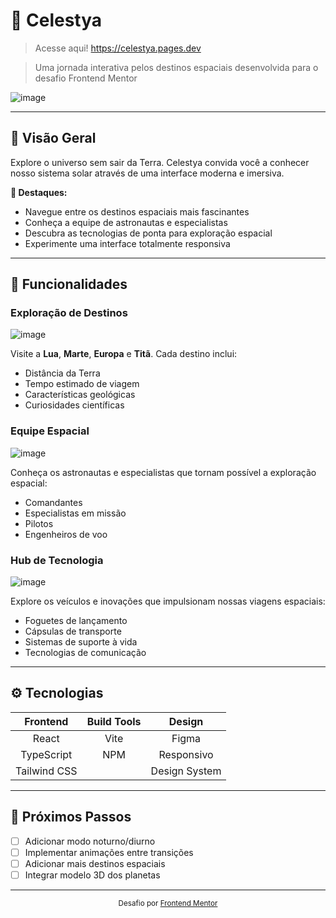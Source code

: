 # 🌌 Celestya

> Acesse aqui!
https://celestya.pages.dev

> Uma jornada interativa pelos destinos espaciais desenvolvida para o desafio Frontend Mentor

![image](https://github.com/user-attachments/assets/60da6357-6837-442c-bec0-86a332c7ecdc)

---

## 💫 Visão Geral

Explore o universo sem sair da Terra. Celestya convida você a conhecer nosso sistema solar através de uma interface moderna e imersiva.

**🌠 Destaques:**
* Navegue entre os destinos espaciais mais fascinantes
* Conheça a equipe de astronautas e especialistas
* Descubra as tecnologias de ponta para exploração espacial
* Experimente uma interface totalmente responsiva

---

## 🚀 Funcionalidades

### Exploração de Destinos
![image](https://github.com/user-attachments/assets/d874ed82-a5b1-4d10-92e3-1593926eb6ee)

Visite a **Lua**, **Marte**, **Europa** e **Titã**. Cada destino inclui:
- Distância da Terra
- Tempo estimado de viagem
- Características geológicas
- Curiosidades científicas

### Equipe Espacial
![image](https://github.com/user-attachments/assets/de0b62d3-2f8c-4b8d-94f5-2b0b32db71ab)

Conheça os astronautas e especialistas que tornam possível a exploração espacial:
- Comandantes
- Especialistas em missão
- Pilotos
- Engenheiros de voo

### Hub de Tecnologia
![image](https://github.com/user-attachments/assets/ceadf0d2-89a1-4ad1-bd80-e40fef8ea760)

Explore os veículos e inovações que impulsionam nossas viagens espaciais:
- Foguetes de lançamento
- Cápsulas de transporte
- Sistemas de suporte à vida
- Tecnologias de comunicação

---

## ⚙️ Tecnologias

| Frontend | Build Tools | Design |
|:--------:|:-----------:|:------:|
| React | Vite | Figma |
| TypeScript | NPM | Responsivo |
| Tailwind CSS |  | Design System |

---

## 🔮 Próximos Passos

- [ ] Adicionar modo noturno/diurno
- [ ] Implementar animações entre transições
- [ ] Adicionar mais destinos espaciais
- [ ] Integrar modelo 3D dos planetas

---

<div align="center">
  <sub>Desafio por <a href="https://www.frontendmentor.io/">Frontend Mentor</a></sub>
</div>
